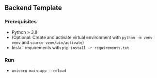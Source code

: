 ## Backend Template

### Prerequisites
* Python > 3.8
* (Optional: Create and activate virtual environment with `python -m venv venv` and `source venv/bin/activate`)
* Install requirements with `pip install -r requirements.txt`

### Run
* `uvicorn main:app --reload`
